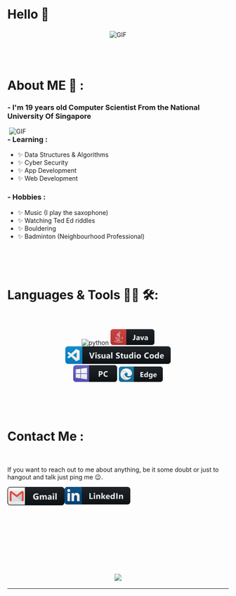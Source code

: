 # Hello 👋

<div align="center">
<img hight="300" width="700" alt="GIF" align="center" src="https://github.com/tricixg">
</div>

</br>
</br>
</br>


# About ME 💬 :

### - I'm 19 years old Computer Scientist From the National University Of Singapore

<img hight="400" width="500" alt="GIF" align="right" src="https://github.com/tricixg">

### - Learning :
- ✨ Data Structures & Algorithms
- ✨ Cyber Security 
- ✨ App Development 
- ✨ Web Development

### - Hobbies : 
- ✨ Music (I play the saxophone)
- ✨ Watching Ted Ed riddles
- ✨ Bouldering
- ✨ Badminton (Neighbourhood Professional)

</br>
</br>
</br>



# Languages & Tools 👨‍💻 🛠:
</br>

<p align="center">

<!-- For more icons please follow  https://github.com/MikeCodesDotNET/ColoredBadges -->
<img src="https://github.com/tricixg/tricixg/assets/icons/python.png" alt="python" width="120" hight="50">
<img src="https://github.com/tricixg/tricixg/blob/master/assets/icons/java.png" alt="java"  width="100" hight="50">
</br>
<img src="https://github.com/tricixg/tricixg/blob/master/assets/icons/visualstudio_code.png" alt="visualstudio_code" width="240" hight="50">
</br>
<img src="https://github.com/tricixg/tricixg/blob/master/assets/icons/pc.png" alt="pc" width="100" hight="50">
<img src="https://github.com/tricixg/tricixg/blob/master/assets/icons/edge.png" alt="edge" width="100" hight="50">
</p>
</br>
</br>
</br>



# Contact Me :

<p>
 </br>



If you want to reach out to me about anything, be it some doubt or just to hangout and talk just ping me 😉.

<a href="mailto:tricixg@gmail.com">
 <img align="left" alt="Gmail" width="130" hight="100" src="https://github.com/tricixg/tricixg/blob/master/assets/icons/gmail.png" />
</a>
<a href="https://www.linkedin.com/in/triciagxh/">
  <img align="left" alt="Linkedin" width="150" hight="100" src="https://github.com/tricixg/tricixg/blob/master/assets/icons/linkedin.png" />
</br>
</br>
</br>
 </p>
 

</br>
</br>
</br>
</br>
</br>
</br>
</br>



<p align="center" >  
  <a href="https://github.com/anuraghazra/github-readme-stats"> 
<img  src="https://github-readme-stats.vercel.app/api?username=tricixg&&show_icons=true&theme=radical"/>
  </a>
  </p>

*************
